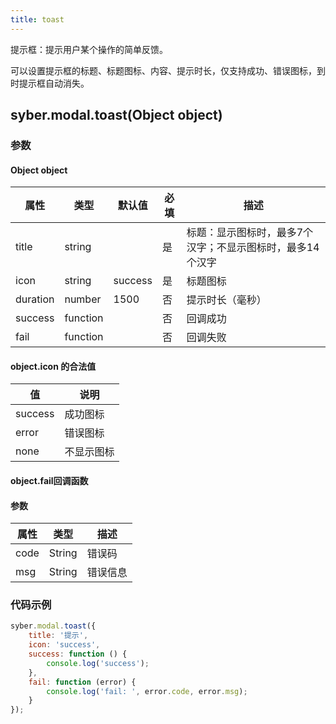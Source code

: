 ```yaml
---
title: toast
---
```


提示框：提示用户某个操作的简单反馈。

可以设置提示框的标题、标题图标、内容、提示时长，仅支持成功、错误图标，到时提示框自动消失。

<!-- 支持`Promise` 使用。 -->


## syber.modal.toast(Object object)
### 参数
#### Object object
| 属性     | 类型  | 默认值 | 必填 | 描述                         |
| ---------- | ------- | -------- | -------- | -------------------------- |
| title | string | | 是 |标题：显示图标时，最多7个汉字；不显示图标时，最多14个汉字 |
| icon | string | success | 是 | 标题图标 |
| duration | number | 1500 | 否 | 提示时长（毫秒） |
| success | function |  |  否     | 回调成功      |
| fail   | function |  |  否     | 回调失败      |


#### object.icon 的合法值
| 值     | 说明    |
| ---------- | ------- |
| success | 成功图标 |
| error | 错误图标 |
| none | 不显示图标 |


#### object.fail回调函数
#### 参数
| 属性 | 类型  | 描述 |
| -- | -- | -- |
| code | String | 错误码 |
| msg | String  | 错误信息 |

### 代码示例
```javascript
syber.modal.toast({
    title: '提示',
    icon: 'success',
    success: function () {
        console.log('success');  
    },
    fail: function (error) {
	    console.log('fail: ', error.code, error.msg);
    }
});
```

<!-- #### Promise
```javascript
syber.modal.toast({
    title:"我是没有图标的toast，但是我最大只能14个汉字",
    icon:"none"
}).then(function() {
    console.log('success');  
}).catch(function(error) {
    console.log('fail: ', error.code, error.msg);
})
``` -->